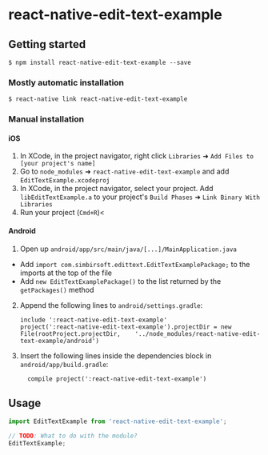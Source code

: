 # react-native-edit-text-example

## Getting started

`$ npm install react-native-edit-text-example --save`

### Mostly automatic installation

`$ react-native link react-native-edit-text-example`

### Manual installation


#### iOS

1. In XCode, in the project navigator, right click `Libraries` ➜ `Add Files to [your project's name]`
2. Go to `node_modules` ➜ `react-native-edit-text-example` and add `EditTextExample.xcodeproj`
3. In XCode, in the project navigator, select your project. Add `libEditTextExample.a` to your project's `Build Phases` ➜ `Link Binary With Libraries`
4. Run your project (`Cmd+R`)<

#### Android

1. Open up `android/app/src/main/java/[...]/MainApplication.java`
  - Add `import com.simbirsoft.edittext.EditTextExamplePackage;` to the imports at the top of the file
  - Add `new EditTextExamplePackage()` to the list returned by the `getPackages()` method
2. Append the following lines to `android/settings.gradle`:
  	```
  	include ':react-native-edit-text-example'
  	project(':react-native-edit-text-example').projectDir = new File(rootProject.projectDir, 	'../node_modules/react-native-edit-text-example/android')
  	```
3. Insert the following lines inside the dependencies block in `android/app/build.gradle`:
  	```
      compile project(':react-native-edit-text-example')
  	```


## Usage
```javascript
import EditTextExample from 'react-native-edit-text-example';

// TODO: What to do with the module?
EditTextExample;
```
